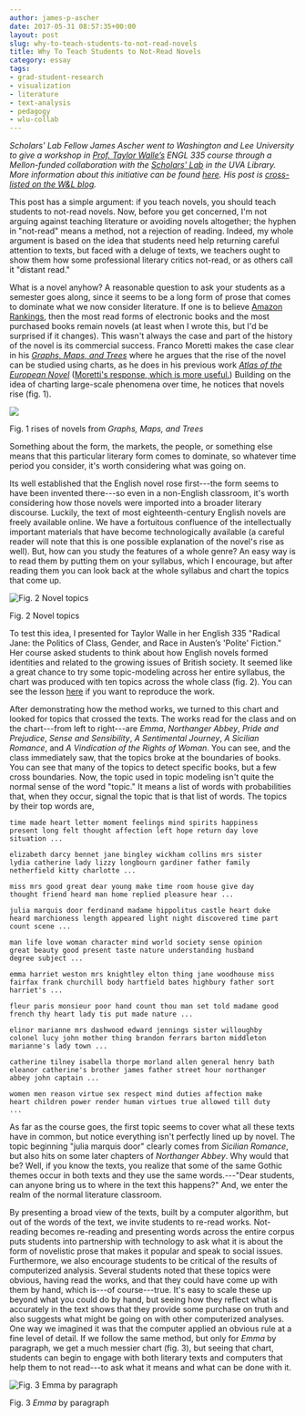 ```yaml
---
author: james-p-ascher
date: 2017-05-31 08:57:35+00:00
layout: post
slug: why-to-teach-students-to-not-read-novels
title: Why To Teach Students to Not-Read Novels
category: essay
tags:
- grad-student-research
- visualization
- literature
- text-analysis
- pedagogy
- wlu-collab
---
```


_Scholars' Lab Fellow James Ascher went to Washington and Lee University to give a workshop in [Prof. Taylor Walle’s](https://www.wlu.edu/english-department/faculty-and-staff/profile?ID=x17053) ENGL 335 course through a Mellon-funded collaboration with the [Scholars’ Lab](http://scholarslab.org/) in the UVA Library. More information about this initiative can be found [here](https://github.com/wludh/research-one-collab). His post is [cross-listed on the W&L blog](http://digitalhumanities.wlu.edu/blog/2017/05/31/why-to-teach-students-to-not-read-novels/)._

This post has a simple argument: if you teach novels, you should teach students to not-read novels. Now, before you get concerned, I'm not arguing against teaching literature or avoiding novels altogether; the hyphen in "not-read" means a method, not a rejection of reading. Indeed, my whole argument is based on the idea that students need help returning careful attention to texts, but faced with a deluge of texts, we teachers ought to show them how some professional literary critics not-read, or as others call it "distant read."

What is a novel anyhow? A reasonable question to ask your students as a semester goes along, since it seems to be a long form of prose that comes to dominate what we now consider literature. If one is to believe [Amazon Rankings](https://www.amazon.com/charts/), then the most read forms of electronic books and the most purchased books remain novels (at least when I wrote this, but I'd be surprised if it changes). This wasn't always the case and part of the history of the novel is its commercial success. Franco Moretti makes the case clear in his [_Graphs, Maps, and Trees_](http://www.the-tls.co.uk/articles/private/forms-of-life/) where he argues that the rise of the novel can be studied using charts, as he does in his previous work [_Atlas of the European Novel_](http://www.the-tls.co.uk/articles/private/the-country-of-the-mind/) ([Moretti's response, which is more useful.](http://www.the-tls.co.uk/articles/private/literary-mappings/)) Building on the idea of charting large-scale phenomena over time, he notices that novels rise (fig. 1).




![](http://static.scholarslab.org/wp-content/uploads/2017/05/RisesofNovels-1.png)


Fig. 1 rises of novels from _Graphs, Maps, and Trees_






Something about the form, the markets, the people, or something else means that this particular literary form comes to dominate, so whatever time period you consider, it's worth considering what was going on.

Its well established that the English novel rose first---the form seems to have been invented there---so even in a non-English classroom, it's worth considering how those novels were imported into a broader literary discourse. Luckily, the text of most eighteenth-century English novels are freely available online. We have a fortuitous confluence of the intellectually important materials that have become technologically available (a careful reader will note that this is one possible explanation of the novel's rise as well). But, how can you study the features of a whole genre? An easy way is to read them by putting them on your syllabus, which I encourage, but after reading them you can look back at the whole syllabus and chart the topics that come up.




![Fig. 2 Novel topics](http://static.scholarslab.org/wp-content/uploads/2017/05/Syllabus.png)


Fig. 2 Novel topics






To test this idea, I presented for Taylor Walle in her English 335 "Radical Jane: the Politics of Class, Gender, and Race in Austen’s 'Polite' Fiction." Her course asked students to think about how English novels formed identities and related to the growing issues of British society. It seemed like a great chance to try some topic-modeling across her entire syllabus, the chart was produced with ten topics across the whole class (fig. 2). You can see the lesson [here](https://github.com/cacology/topic-modeling-18c-lit) if you want to reproduce the work.

After demonstrating how the method works, we turned to this chart and looked for topics that crossed the texts. The works read for the class and on the chart---from left to right---are _Emma_, _Northanger Abbey_, _Pride and Prejudice_, _Sense and Sensibility_, _A Sentimental Journey_, _A Sicilian Romance_, and _A Vindication of the Rights of Woman_. You can see, and the class immediately saw, that the topics broke at the boundaries of books. You can see that many of the topics to detect specific books, but a few cross boundaries. Now, the topic used in topic modeling isn't quite the normal sense of the word "topic." It means a list of words with probabilities that, when they occur, signal the topic that is that list of words. The topics by their top words are,


```
time made heart letter moment feelings mind spirits happiness
present long felt thought affection left hope return day love
situation ...

elizabeth darcy bennet jane bingley wickham collins mrs sister
lydia catherine lady lizzy longbourn gardiner father family
netherfield kitty charlotte ...

miss mrs good great dear young make time room house give day
thought friend heard man home replied pleasure hear ...

julia marquis door ferdinand madame hippolitus castle heart duke
heard marchioness length appeared light night discovered time part
count scene ...

man life love woman character mind world society sense opinion
great beauty good present taste nature understanding husband
degree subject ...

emma harriet weston mrs knightley elton thing jane woodhouse miss
fairfax frank churchill body hartfield bates highbury father sort
harriet's ...

fleur paris monsieur poor hand count thou man set told madame good
french thy heart lady tis put made nature ...

elinor marianne mrs dashwood edward jennings sister willoughby
colonel lucy john mother thing brandon ferrars barton middleton
marianne's lady town ...

catherine tilney isabella thorpe morland allen general henry bath
eleanor catherine's brother james father street hour northanger
abbey john captain ...

women men reason virtue sex respect mind duties affection make
heart children power render human virtues true allowed till duty
...
```


As far as the course goes, the first topic seems to cover what all these texts have in common, but notice everything isn't perfectly lined up by novel. The topic beginning "julia marquis door" clearly comes from _Sicilian Romance_, but also hits on some later chapters of _Northanger Abbey_. Why would that be? Well, if you know the texts, you realize that some of the same Gothic themes occur in both texts and they use the same words.---"Dear students, can anyone bring us to where in the text this happens?" And, we enter the realm of the normal literature classroom.

By presenting a broad view of the texts, built by a computer algorithm, but out of the words of the text, we invite students to re-read works. Not-reading becomes re-reading and presenting words across the entire corpus puts students into partnership with technology to ask what it is about the form of novelistic prose that makes it popular and speak to social issues. Furthermore, we also encourage students to be critical of the results of computerized analysis. Several students noted that these topics were obvious, having read the works, and that they could have come up with them by hand, which is---of course---true. It's easy to scale these up beyond what you could do by hand, but seeing how they reflect what is accurately in the text shows that they provide some purchase on truth and also suggests what might be going on with other computerized analyses. One way we imagined it was that the computer applied an obvious rule at a fine level of detail. If we follow the same method, but only for _Emma_ by paragraph, we get a much messier chart (fig. 3), but seeing that chart, students can begin to engage with both literary texts and computers that help them to not read---to ask what it means and what can be done with it.




![Fig. 3 Emma by paragraph](http://static.scholarslab.org/wp-content/uploads/2017/05/EmmaByChap.png)


Fig. 3 _Emma_ by paragraph
